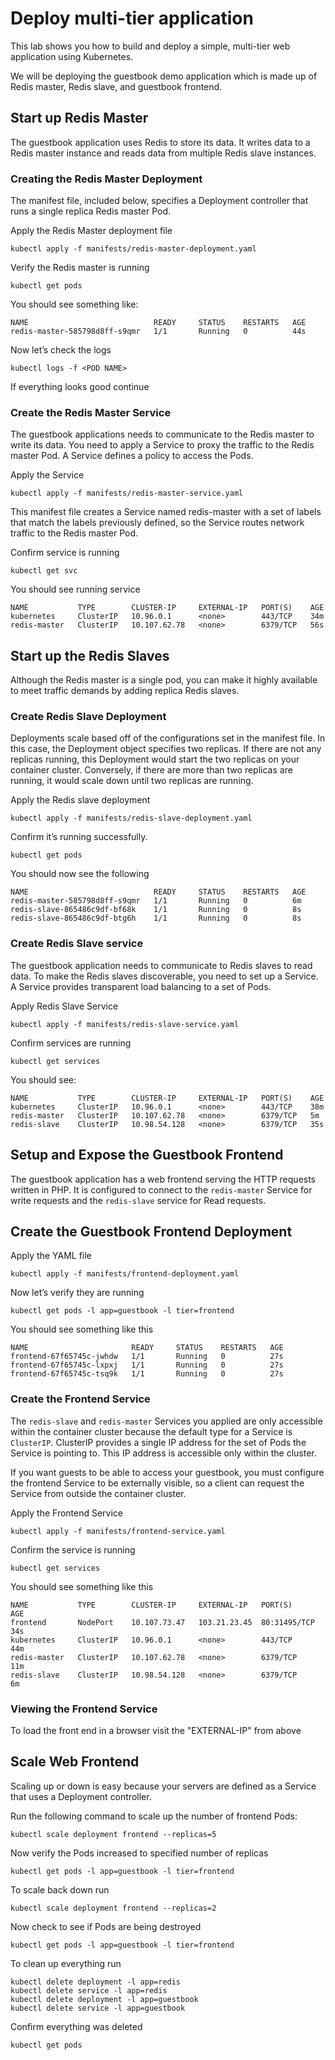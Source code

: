 # Deploy multi-tier application
This lab shows you how to build and deploy a simple, multi-tier web application using Kubernetes. 

We will be deploying the guestbook demo application which is made up of Redis master, Redis slave, and guestbook frontend. 

## Start up Redis Master 
The guestbook application uses Redis to store its data. It writes data to a Redis master instance and reads data from multiple Redis slave instances.

### Creating the Redis Master Deployment 
The manifest file, included below, specifies a Deployment controller that runs a single replica Redis master Pod.

Apply the Redis Master deployment file 
```
kubectl apply -f manifests/redis-master-deployment.yaml
```

Verify the Redis master is running 
```
kubectl get pods
```
You should see something like: 
```
NAME                            READY     STATUS    RESTARTS   AGE
redis-master-585798d8ff-s9qmr   1/1       Running   0          44s
```

Now let’s check the logs 
```
kubectl logs -f <POD NAME>
```

If everything looks good continue 

### Create the Redis Master Service 
The guestbook applications needs to communicate to the Redis master to write its data. You need to apply a Service to proxy the traffic to the Redis master Pod. A Service defines a policy to access the Pods.

Apply the Service 
```
kubectl apply -f manifests/redis-master-service.yaml
```

This manifest file creates a Service named redis-master with a set of labels that match the labels previously defined, so the Service routes network traffic to the Redis master Pod.

Confirm service is running 
```
kubectl get svc 
```

You should see running service 
```
NAME           TYPE        CLUSTER-IP     EXTERNAL-IP   PORT(S)    AGE
kubernetes     ClusterIP   10.96.0.1      <none>        443/TCP    34m
redis-master   ClusterIP   10.107.62.78   <none>        6379/TCP   56s
```

## Start up the Redis Slaves
Although the Redis master is a single pod, you can make it highly available to meet traffic demands by adding replica Redis slaves.

### Create Redis Slave Deployment 
Deployments scale based off of the configurations set in the manifest file. In this case, the Deployment object specifies two replicas.
If there are not any replicas running, this Deployment would start the two replicas on your container cluster. Conversely, if there are more than two replicas are running, it would scale down until two replicas are running.

Apply the Redis slave deployment 
```
kubectl apply -f manifests/redis-slave-deployment.yaml
```

Confirm it’s running successfully. 
```
kubectl get pods
```

You should now see the following 
```
NAME                            READY     STATUS    RESTARTS   AGE
redis-master-585798d8ff-s9qmr   1/1       Running   0          6m
redis-slave-865486c9df-bf68k    1/1       Running   0          8s
redis-slave-865486c9df-btg6h    1/1       Running   0          8s
```

### Create Redis Slave service 
The guestbook application needs to communicate to Redis slaves to read data. To make the Redis slaves discoverable, you need to set up a Service. A Service provides transparent load balancing to a set of Pods.

Apply Redis Slave Service 
```
kubectl apply -f manifests/redis-slave-service.yaml
```

Confirm services are running 
```
kubectl get services
```

You should see: 
```
NAME           TYPE        CLUSTER-IP     EXTERNAL-IP   PORT(S)    AGE
kubernetes     ClusterIP   10.96.0.1      <none>        443/TCP    38m
redis-master   ClusterIP   10.107.62.78   <none>        6379/TCP   5m
redis-slave    ClusterIP   10.98.54.128   <none>        6379/TCP   35s
```

## Setup and Expose the Guestbook Frontend 
The guestbook application has a web frontend serving the HTTP requests written in PHP. It is configured to connect to the `redis-master` Service for write requests and the `redis-slave` service for Read requests.

## Create the Guestbook Frontend Deployment
Apply the YAML file
```
kubectl apply -f manifests/frontend-deployment.yaml
```

Now let’s verify they are running 
```
kubectl get pods -l app=guestbook -l tier=frontend
```

You should see something like this 
```
NAME                       READY     STATUS    RESTARTS   AGE
frontend-67f65745c-jwhdw   1/1       Running   0          27s
frontend-67f65745c-lxpxj   1/1       Running   0          27s
frontend-67f65745c-tsq9k   1/1       Running   0          27s
```

### Create the Frontend Service
The `redis-slave` and `redis-master` Services you applied are only accessible within the container cluster because the default type for a Service is `ClusterIP`. ClusterIP provides a single IP address for the set of Pods the Service is pointing to. This IP address is accessible only within the cluster.

If you want guests to be able to access your guestbook, you must configure the frontend Service to be externally visible, so a client can request the Service from outside the container cluster.

Apply the Frontend Service
```
kubectl apply -f manifests/frontend-service.yaml
```

Confirm the service is running 
```
kubectl get services
```

You should see something like this 
```
NAME           TYPE        CLUSTER-IP     EXTERNAL-IP   PORT(S)        AGE
frontend       NodePort    10.107.73.47   103.21.23.45  80:31495/TCP   34s
kubernetes     ClusterIP   10.96.0.1      <none>        443/TCP        44m
redis-master   ClusterIP   10.107.62.78   <none>        6379/TCP       11m
redis-slave    ClusterIP   10.98.54.128   <none>        6379/TCP       6m
```

### Viewing the Frontend Service 
To load the front end in a browser visit the "EXTERNAL-IP" from above


## Scale Web Frontend 
Scaling up or down is easy because your servers are defined as a Service that uses a Deployment controller.

Run the following command to scale up the number of frontend Pods:
```
kubectl scale deployment frontend --replicas=5
```

Now verify the Pods increased to specified number of replicas
```
kubectl get pods -l app=guestbook -l tier=frontend
```

To scale back down run 
```
kubectl scale deployment frontend --replicas=2
```

Now check to see if Pods are being destroyed 
```
kubectl get pods -l app=guestbook -l tier=frontend
```

To clean up everything run 
```
kubectl delete deployment -l app=redis
kubectl delete service -l app=redis
kubectl delete deployment -l app=guestbook
kubectl delete service -l app=guestbook
```

Confirm everything was deleted 
```
kubectl get pods
```
